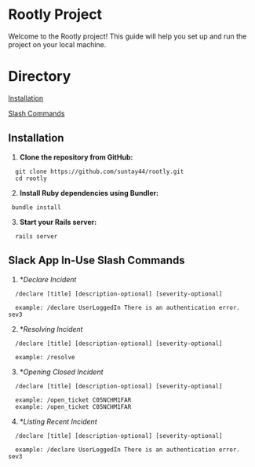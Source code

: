 # Rootly Project

Welcome to the Rootly project! This guide will help you set up and run the project on your local machine.

# Directory
[Installation](https://github.com/suntay44/rootly/edit/main/README.md#installation)

[Slash Commands](https://github.com/suntay44/rootly/edit/main/README.md#slack-app-in-use-slash-commands)
## Installation

1. **Clone the repository from GitHub:**
```shell
  git clone https://github.com/suntay44/rootly.git
  cd rootly
```
2. **Install Ruby dependencies using Bundler:**
 ```shell 
  bundle install
```
3. **Start your Rails server:**
```shell 
  rails server
```

## Slack App In-Use Slash Commands

1. **Declare Incident*
```shell
  /declare [title] [description-optional] [severity-optional]

  example: /declare UserLoggedIn There is an authentication error. sev3
```

2. **Resolving Incident*
```shell
  /declare [title] [description-optional] [severity-optional]

  example: /resolve
```
3. **Opening Closed Incident*
```shell
  /declare [title] [description-optional] [severity-optional]

  example: /open_ticket C05NCHM1FAR
  example: /open_ticket C05NCHM1FAR
```

4. **Listing Recent Incident*
```shell
  /declare [title] [description-optional] [severity-optional]

  example: /declare UserLoggedIn There is an authentication error. sev3
```